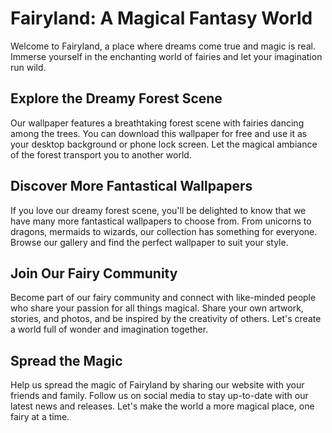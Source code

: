 <!--
Write me markdown content of website with wallpaper:

"A dreamy forest scene with fairies"

The header of the page should not be copy of the text but rather a real content of the website which is using this wallpaper.
-->

<!--font:Poppins-->

# Fairyland: A Magical Fantasy World

Welcome to Fairyland, a place where dreams come true and magic is real. Immerse yourself in the enchanting world of fairies and let your imagination run wild.

## Explore the Dreamy Forest Scene

Our wallpaper features a breathtaking forest scene with fairies dancing among the trees. You can download this wallpaper for free and use it as your desktop background or phone lock screen. Let the magical ambiance of the forest transport you to another world.

## Discover More Fantastical Wallpapers

If you love our dreamy forest scene, you'll be delighted to know that we have many more fantastical wallpapers to choose from. From unicorns to dragons, mermaids to wizards, our collection has something for everyone. Browse our gallery and find the perfect wallpaper to suit your style.

## Join Our Fairy Community

Become part of our fairy community and connect with like-minded people who share your passion for all things magical. Share your own artwork, stories, and photos, and be inspired by the creativity of others. Let's create a world full of wonder and imagination together.

## Spread the Magic

Help us spread the magic of Fairyland by sharing our website with your friends and family. Follow us on social media to stay up-to-date with our latest news and releases. Let's make the world a more magical place, one fairy at a time.
